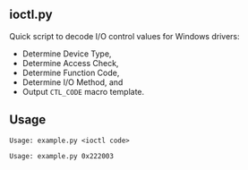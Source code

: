 ## ioctl.py
Quick script to decode I/O control values for Windows drivers:
+ Determine Device Type,
+ Determine Access Check,
+ Determine Function Code,
+ Determine I/O Method, and
+ Output `CTL_CODE` macro template.

## Usage
`Usage: example.py <ioctl code>`

`Usage: example.py 0x222003`
